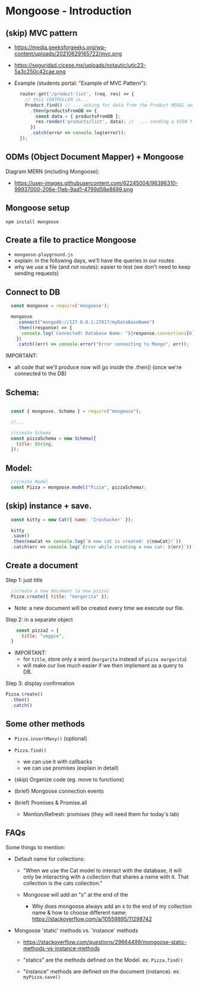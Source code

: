

# Mongoose - Introduction


<!-- 


@to-do: 
- improve these notes
- create slides (mongoose intro)


-->




## (skip) MVC pattern
  - https://media.geeksforgeeks.org/wp-content/uploads/20210629165722/mvc.png
  - https://seguridad.cicese.mx/uploads/notautic/utic23-5a3c250c42cae.png


- Example (students portal: "Example of MVC Pattern"):

  ```js
    router.get('/product-list', (req, res) => {
      // this CONTROLLER is...
      Product.find() // ... asking for data from the Product MODEL and ...
        .then(productsFromDB => {
          const data = { productsFromDB };
          res.render('products/list', data); //  ... sending a VIEW to the client
        })
        .catch(error => console.log(error));
    });
  ```
  

## ODMs (Object Document Mapper) + Mongoose


Diagram MERN (including Mongoose):
- https://user-images.githubusercontent.com/62245004/98396310-99937000-206e-11eb-9ad1-4799d58e8699.png



## Mongoose setup

`npm install mongoose`



<!--
@Luis:

Instead of the steps in the students portal, do the following
  - Start creating a basic Schema
      const productSchema = new Schema({});
  - Then create the model
  - Then Model.create()
  - Then Model.find()

-->


## Create a file to practice Mongoose

- `mongoose-playground.js`
- explain: in the following days, we'll have the queries in our routes
- why we use a file (and not routes): easier to test (we don't need to keep sending requests)



## Connect to DB


  ```js
    const mongoose = require('mongoose');

    mongoose
      .connect("mongodb://127.0.0.1:27017/myDataBaseName")
      .then((response) => {
        console.log(`Connected! Database Name: "${response.connections[0].name}"`);
      })
      .catch((err) => console.error("Error connecting to Mongo", err));

  ```

IMPORTANT:
- all code that we'll produce now will go inside the .then() (once we're connected to the DB)





## Schema:


```js

  const { mongoose, Schema } = require("mongoose");

  //...

  //create Schema
  const pizzaSchema = new Schema({
    title: String,
  }); 
```


## Model:


```js
  //create Model
  const Pizza = mongoose.model("Pizza", pizzaSchema);
```




## (skip) instance + save.

  ```js
    const kitty = new Cat({ name: 'Ironhacker' });

    kitty
    .save()
    .then(newCat => console.log(`A new cat is created: ${newCat}!`))
    .catch(err => console.log(`Error while creating a new cat: ${err}`));
  ```



## Create a document


Step 1: just title

  ```js
    //create a new document (a new pizza)
    Pizza.create({ title: "margarita" });
  ```

  <!-- @Luis: for title, use "margarita" instead of "pizza margarita". -->


  - Note: a new document will be created every time we execute our file.



Step 2: in a separate object


  ```js
      const pizza2 = {
        title: "veggie",
    }
  ```

  <!-- ```js
      const data = {
        title: "margarita",
        price: 8,
        imageFile: "pizza-margarita.jpg",
        ingredients: ["mozzarella", "tomato sauce", "basil"]
    }
  ``` -->

  - IMPORTANT: 
    - for `title`, store only a word (`margarita` instead of `pizza margarita`)
    - will make our live much easier if we then implement as a query to DB.


Step 3: display confirmation

  ```js
  Pizza.create()
    .then()
    .catch()
  ```





 ## Some other methods


- `Pizza.insertMany()` (optional) 


- `Pizza.find()`
  - we can use it with callbacks
  - we can use promises (explain in detail)




- (skip) Organize code (eg. move to functions)


- (brief) Mongoose connection events


- (brief) Promises & Promise.all
  - Mention/Refresh: promises (they will need them for today's lab)




## FAQs

Some things to mention:

- Default name for  collections:
  - "When we use the Cat model to interact with the database, it will only be interacting with a collection that shares a name with it. That collection is the cats collection."

  - Mongoose will add an "s" at the end of the 
    - Why does mongoose always add an s to the end of my collection name & how to choose different name:
      https://stackoverflow.com/a/10559895/11298742


- Mongoose 'static' methods vs. 'instance' methods
  - https://stackoverflow.com/questions/29664499/mongoose-static-methods-vs-instance-methods

  - "statics" are the methods defined on the Model. ex. `Pizza.find()`
  - "instance" methods are defined on the document (instance). ex. `myPizza.save()`


